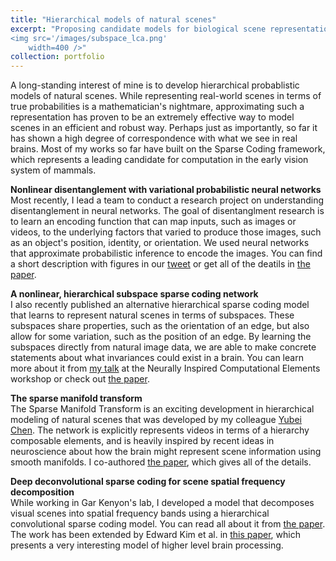 ```yaml
---
title: "Hierarchical models of natural scenes"
excerpt: "Proposing candidate models for biological scene representation<br/>
<img src='/images/subspace_lca.png'
    width=400 />"
collection: portfolio
---
```


A long-standing interest of mine is to develop hierarchical probablistic models of natural scenes.
While representing real-world scenes in terms of true probabilities is a mathematician's nightmare, approximating such a representation has proven to be an extremely effective way to model scenes in an efficient and robust way.
Perhaps just as importantly, so far it has shown a high degree of correspondence with what we see in real brains.
Most of my works so far have built on the Sparse Coding framework, which represents a leading candidate for computation in the early vision system of mammals.

<strong>Nonlinear disentanglement with variational probabilistic neural networks</strong><br>
Most recently, I lead a team to conduct a research project on understanding disentanglement in neural networks.
The goal of disentanglment research is to learn an encoding function that can map inputs, such as images or videos, to the underlying factors that varied to produce those images, such as an object's position, identity, or orientation.
We used neural networks that approximate probabilistic inference to encode the images.
You can find a short description with figures in our [tweet](https://twitter.com/bethgelab/status/1285944029084037121?s=20) or get all of the deatils in [the paper](https://openreview.net/forum?id=EbIDjBynYJ8).

<strong>A nonlinear, hierarchical subspace sparse coding network</strong><br>
I also recently published an alternative hierarchical sparse coding model that learns to represent natural scenes in terms of subspaces.
These subspaces share properties, such as the orientation of an edge, but also allow for some variation, such as the position of an edge.
By learning the subspaces directly from natural image data, we are able to make concrete statements about what invariances could exist in a brain.
You can learn more about it from [my talk](https://www.youtube-nocookie.com/embed/X3TOohLp4jk) at the Neurally Inspired Computational Elements workshop or check out [the paper](https://dl.acm.org/doi/abs/10.1145/3381755.3381765).

<strong>The sparse manifold transform</strong><br>
The Sparse Manifold Transform is an exciting development in hierarchical modeling of natural scenes that was developed by my colleague [Yubei Chen](https://redwood.berkeley.edu/people/yubei-chen/).
The network is explicitly represents videos in terms of a hierarchy composable elements, and is heavily inspired by recent ideas in neuroscience about how the brain might represent scene information using smooth manifolds.
I co-authored [the paper](https://papers.nips.cc/paper/2018/hash/8e19a39c36b8e5e3afd2a3b2692aea96-Abstract.html), which gives all of the details.

<strong>Deep deconvolutional sparse coding for scene spatial frequency decomposition</strong><br>
While working in Gar Kenyon's lab, I developed a model that decomposes visual scenes into spatial frequency bands using a hierarchical convolutional sparse coding model.
You can read all about it from [the paper](https://dl.acm.org/doi/abs/10.4108/eai.3-12-2015.2262428).
The work has been extended by Edward Kim et al. in [this paper](https://arxiv.org/abs/2011.11167), which presents a very interesting model of higher level brain processing.
